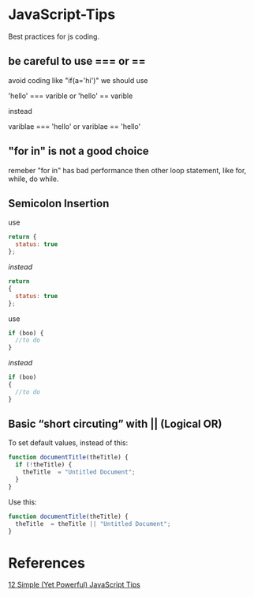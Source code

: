 # JavaScript-Tips
Best practices for js coding.


## be careful to use === or ==
avoid coding like "if(a='hi')"
we should use

'hello' === varible or 'hello' == varible

instead

variblae === 'hello' or variblae == 'hello'


## "for in" is not a good choice
remeber "for in" has bad performance then other loop statement, like for, while, do while.


## Semicolon Insertion
use
```javascript
return {
  status: true
};
```
*instead*
```javascript
return
{
  status: true
};
```
use
```javascript
if (boo) {
  //to do
}
```
*instead*
```javascript
if (boo)
{
  //to do
}
```
## Basic “short circuting” with || (Logical OR)
To set default values, instead of this:
```javascript
function documentTitle(theTitle) {
  if (!theTitle) {
    theTitle  = "Untitled Document";
  }
}
```
Use this:
```javascript
function documentTitle(theTitle) {
  theTitle  = theTitle || "Untitled Document";
}
```


# References
[12 Simple (Yet Powerful) JavaScript Tips](http://javascriptissexy.com/12-simple-yet-powerful-javascript-tips/)
